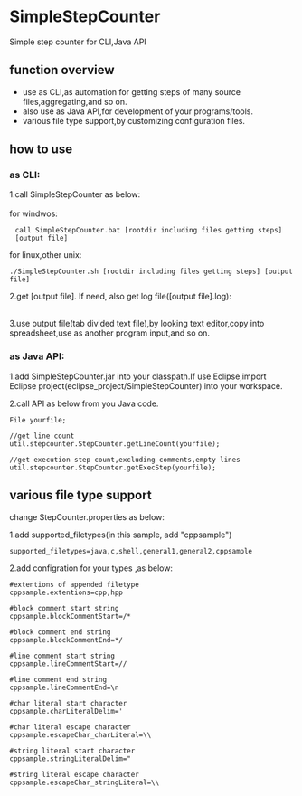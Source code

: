 # SimpleStepCounter

Simple step counter for CLI,Java API

## function overview

- use as CLI,as automation for getting steps of many source files,aggregating,and so on.
- also use as Java API,for development of your programs/tools.
- various file type support,by customizing configuration files.

## how to use

### as CLI:

1.call SimpleStepCounter as below:  
&nbsp;  
for windwos:  
<pre style="padding-left:10px;"><code>call SimpleStepCounter.bat [rootdir including files getting steps] [output file]
</code></pre>

for linux,other unix:  
<pre><code>./SimpleStepCounter.sh [rootdir including files getting steps] [output file]
</code></pre>

2.get \[output file\]. If need, also get log file(\[output file\].log):  
&nbsp;

3.use output file(tab divided text file),by looking text editor,copy into spreadsheet,use as another program input,and so on.  

### as Java API:

1.add SimpleStepCounter.jar into your classpath.If use Eclipse,import Eclipse project(eclipse_project/SimpleStepCounter) into your workspace.  

2.call API as below from you Java code.  
<pre><code>File yourfile;
&nbsp;
//get line count
util.stepcounter.StepCounter.getLineCount(yourfile);
&nbsp;
//get execution step count,excluding comments,empty lines
util.stepcounter.StepCounter.getExecStep(yourfile);  
</code></pre>


## various file type support

change StepCounter.properties as below:

1.add supported_filetypes(in this sample, add "cppsample")  
<pre><code>supported_filetypes=java,c,shell,general1,general2,cppsample  
</code></pre>

2.add configration for your types ,as below:  
<pre><code>#extentions of appended filetype
cppsample.extentions=cpp,hpp
&nbsp;
#block comment start string
cppsample.blockCommentStart=/*
&nbsp;
#block comment end string
cppsample.blockCommentEnd=*/
&nbsp;
#line comment start string
cppsample.lineCommentStart=//
&nbsp;
#line comment end string
cppsample.lineCommentEnd=\n
&nbsp;
#char literal start character
cppsample.charLiteralDelim='
&nbsp;
#char literal escape character
cppsample.escapeChar_charLiteral=\\
&nbsp;
#string literal start character
cppsample.stringLiteralDelim="
&nbsp;
#string literal escape character
cppsample.escapeChar_stringLiteral=\\
</code></pre>

